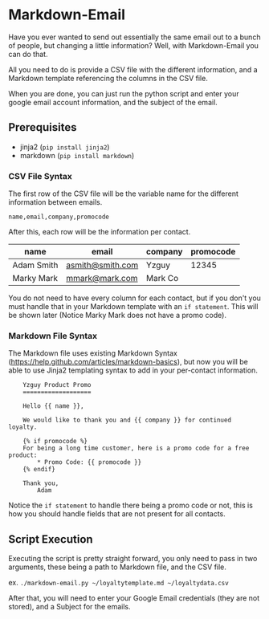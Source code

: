 Markdown-Email
==============

Have you ever wanted to send out essentially the same email out to a bunch of people, but changing a little information? Well, with Markdown-Email you can do that.  

All you need to do is provide a CSV file with the different information, and a Markdown template referencing the columns in the CSV file.

When you are done, you can just run the python script and enter your google email account information, and the subject of the email.

Prerequisites
-------------
* jinja2 (`pip install jinja2`)
* markdown (`pip install markdown`)

### CSV File Syntax
The first row of the CSV file will be the variable name for the different information between emails.

`name,email,company,promocode`

After this, each row will be the information per contact.

| name | email | company | promocode |
| ---- | ----- | ------- | --------- |
|Adam Smith | asmith@smith.com | Yzguy | 12345 | 
|Marky Mark|mmark@mark.com|Mark Co| |


You do not need to have every column for each contact, but if you don't you must handle that in your Markdown template with an `if statement`. This will be shown later (Notice Marky Mark does not have a promo code).

### Markdown File Syntax
The Markdown file uses existing Markdown Syntax (https://help.github.com/articles/markdown-basics), but now you will be able to use Jinja2 templating syntax to add in your per-contact information.

```
    Yzguy Product Promo
    ===================

    Hello {{ name }},

    We would like to thank you and {{ company }} for continued loyalty.

    {% if promocode %}
    For being a long time customer, here is a promo code for a free product:  
        * Promo Code: {{ promocode }}  
    {% endif}

    Thank you,
        Adam
```  

Notice the `if statement` to handle there being a promo code or not, this is how you should handle fields that are not present for all contacts.

## Script Execution
Executing the script is pretty straight forward, you only need to pass in two arguments, these being a path to Markdown file, and the CSV file.

ex. `./markdown-email.py ~/loyaltytemplate.md ~/loyaltydata.csv`

After that, you will need to enter your Google Email credentials (they are not stored), and a Subject for the emails.
